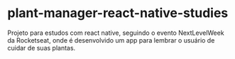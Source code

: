 # plant-manager-react-native-studies
Projeto para estudos com react native, seguindo o evento NextLevelWeek da Rocketseat, onde é desenvolvido um app para lembrar o usuário de cuidar de suas plantas.
